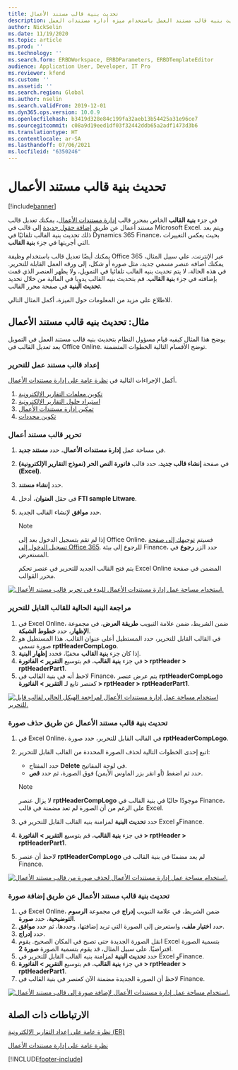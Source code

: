 ```yaml
---
title: تحديث بنية قالب مستند الأعمال
description: يشرح هذا الموضوع كيفيه تحديث بنيه قالب مستند العمل باستخدام ميزه أداره مستندات العمل.
author: NickSelin
ms.date: 11/19/2020
ms.topic: article
ms.prod: ''
ms.technology: ''
ms.search.form: ERBDWorkspace, ERBDParameters, ERBDTemplateEditor
audience: Application User, Developer, IT Pro
ms.reviewer: kfend
ms.custom: ''
ms.assetid: ''
ms.search.region: Global
ms.author: nselin
ms.search.validFrom: 2019-12-01
ms.dyn365.ops.version: 10.0.9
ms.openlocfilehash: b3419d328e84c199fa32aeb13b54425a31e96ce7
ms.sourcegitcommit: c08a9d19eed1df03f32442ddb65a2adf1473d3b6
ms.translationtype: HT
ms.contentlocale: ar-SA
ms.lasthandoff: 07/06/2021
ms.locfileid: "6350246"
---
```

# <a name="update-the-structure-of-a-business-document-template"></a>تحديث بنية قالب مستند الأعمال 

[!include[banner](../includes/banner.md)]

في جزء **بنية القالب** الخاص بمحرر قالب [إدارة مستندات الأعمال](er-business-document-management.md)، يمكنك تعديل قالب مستند أعمال عن طريق [إضافة حقول جديدة](er-bdm-add-field-to-excel-template.md) إلى قالب في Microsoft Excel. ويتم بعد ذلك تحديث بنية القالب تلقائيًا في Dynamics 365 Finance، بحيث يعكس التغييرات التي أجريتها في جزء **بنية القالب**.

يمكنك أيضًا تعديل قالب باستخدام وظيفة Office 365 عبر الإنترنت. علي سبيل المثال، يمكنك أضافه عنصر مسمي جديد، مثل صوره أو شكل، إلى ورقه العمل القابلة للتحرير. في هذه الحالة، لا يتم تحديث بنيه القالب تلقائيا في التمويل، ولا يظهر العنصر الذي قمت بإضافته في جزء **بنية القالب**. قم بتحديث بنيه القالب يدويا في المالية من خلال تحديد **تحديث البنية** في صفحة محرر القالب.

للاطلاع على مزيد من المعلومات حول الميزة، أكمل المثال التالي.

## <a name="example-update-the-structure-of-a-business-document-template"></a>مثال: تحديث بنيه قالب مستند الأعمال

يوضح هذا المثال كيفيه قيام مسؤول النظام بتحديث بنيه قالب مستند العمل في التمويل بعد تعديل القالب في Office Online. توضح الأقسام التالية الخطوات المتضمنة.

### <a name="prepare-a-business-document-template-for-editing"></a>إعداد قالب مستند عمل للتحرير

أكمل الإجراءات التالية في [نظرة عامة على إدارة مستندات الأعمال](er-business-document-management.md).

1. [تكوين معلمات التقارير الإلكترونية](er-business-document-management.md#configure-er-parameters)
2. [استيراد حلول التقارير الإلكترونية](er-business-document-management.md#import-er-solutions)
3. [تمكين إدارة مستندات الأعمال](er-business-document-management.md#enable-business-document-management)
4. [تكوين محددات](er-business-document-management.md#configure-parameters)

### <a name="edit-a-business-document-template"></a>تحرير قالب مستند أعمال

1. في مساحة عمل **إدارة مستندات الأعمال**، حدد **مستند جديد**.
2. في صفحة **إنشاء قالب جديد**، حدد قالب **فاتورة النص الحر (نموذج التقارير الإلكترونية) (Excel)**.
3. حدد **إنشاء مستند**.
4. في حقل **العنوان**، أدخل **FTI sample Litware**.
5. حدد **موافق** لإنشاء القالب الجديد.

    > [!NOTE]
    > إذا لم تقم بتسجيل الدخول بعد إلى Office Online، فسيتم [توجيهك إلى صفحة تسجيل الدخول إلى Office 365](er-business-document-management.md#frequently-asked-questions). للرجوع إلى بيئة Finance، حدد الزر **رجوع** في المستعرض.

    يتم فتح القالب الجديد للتحرير في عنصر تحكم Excel Online المضمن في صفحة محرر القوالب.

[![استخدام مساحة عمل إدارة مستندات الأعمال للبدء في تحرير قالب مستند الأعمال.](./media/er-bdm-update-structure1.gif)](./media/er-bdm-update-structure1.gif)

### <a name="review-the-current-structure-of-the-editable-template"></a>مراجعة البنية الحالية للقالب القابل للتحرير

1. في Excel Online، ضمن الشريط، ضمن علامة التبويب **طريقة العرض**، في مجموعة **الإظهار**، حدد **خطوط الشبكة**.
2. في القالب القابل للتحرير، حدد المستطيل أعلى عنوان القالب. هذا المستطيل هو صورة تسمي **rptHeaderCompLogo**.
3. إذا كان جزء **بنية القالب** مخفيًا، فحدد **إظهار البنية**.
4. في جزء **بنية القالب**، قم بتوسيع **التقرير \> الفاتورة \> rptHeader \> rptHeaderPart1**.
5. لاحظ أنه في بنية القالب في Finance، يتم عرض عنصر **rptHeaderCompLogo** كعنصر تابع لـ **التقرير \> الفاتورة \> rptHeader \> rptHeaderPart1**.

[![استخدام مساحة عمل إدارة مستندات الأعمال لمراجعة الهيكل الحالي لقالب قابل للتحرير.](./media/er-bdm-update-structure2.gif)](./media/er-bdm-update-structure2.gif)

### <a name="update-the-structure-of-a-business-document-template-by-deleting-a-picture"></a>تحديث بنية قالب مستند الأعمال عن طريق حذف صورة

1. في Excel Online، في القالب القابل للتحرير، حدد صورة **rptHeaderCompLogo**.
2. اتبع إحدى الخطوات التالية لحذف الصورة المحددة من القالب القابل للتحرير:

    - حدد المفتاح **Delete** في لوحة المفاتيح.
    - حدد ثم اضغط (أو انقر بزر الماوس الأيمن) فوق الصورة، ثم حدد **قص**.

    > [!NOTE]
    > لا يزال عنصر **rptHeaderCompLogo** موجودًا حاليًا في بنية القالب في Finance، على الرغم من أن الصورة لم تعد مضمنة في قالب Excel.

3. حدد **تحديث البنية** لمزامنة بنيه القالب القابل للتحرير في Excel وFinance.
4. في جزء **بنية القالب**، قم بتوسيع **التقرير \> الفاتورة \> rptHeader \> rptHeaderPart1**.
5. لاحظ أن عنصر **rptHeaderCompLogo** لم يعد مضمنًا في بنية القالب في Finance.

[![استخدام مساحة عمل إدارة مستندات الأعمال لحذف صورة من قالب مستند الأعمال.](./media/er-bdm-update-structure3.gif)](./media/er-bdm-update-structure3.gif)

### <a name="update-the-structure-of-a-business-document-template-by-adding-a-picture"></a>تحديث بنية قالب مستند الأعمال عن طريق إضافة صورة

1. في Excel Online، ضمن الشريط، في علامة التبويب **إدراج** في مجموعة **الرسوم التوضيحية**، حدد **صورة**.
2. حدد **اختيار ملف**، واستعرض إلى الصورة التي تريد إضافتها، وحددها، ثم حدد **موافق**.
3. حدد **إدراج**.
4. انقل الصورة الجديدة حتى تصبح في المكان الصحيح. يقوم Excel بتسمية الصورة افتراضيًا. على سبيل المثال، قد يقوم بتسمية الصورة **صورة 2**.
5. حدد **تحديث البنية** لمزامنة بنيه القالب القابل للتحرير في Excel وFinance.
6. في جزء **بنية القالب**، قم بتوسيع **التقرير \> الفاتورة \> rptHeader \> rptHeaderPart1**.
7. لاحظ أن الصورة الجديدة مضمنة الآن كعنصر في بنية القالب في Finance.

[![استخدام مساحة عمل إدارة مستندات الأعمال لإضافة صورة إلى قالب مستند الأعمال.](./media/er-bdm-update-structure4.gif)](./media/er-bdm-update-structure4.gif)

## <a name="related-links"></a>الارتباطات‬ ذات الصلة

[نظرة عامة على إعداد التقارير الإلكترونية (ER)](general-electronic-reporting.md)

[نظرة عامة على إدارة مستندات الأعمال](er-business-document-management.md)


[!INCLUDE[footer-include](../../../includes/footer-banner.md)]